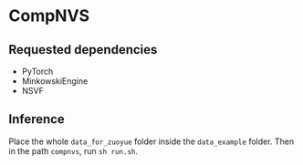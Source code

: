 # CompNVS

## Requested dependencies
* PyTorch
* MinkowskiEngine
* NSVF

## Inference
Place the whole `data_for_zuoyue` folder inside the `data_example` folder.
Then in the path `compnvs`, run `sh run.sh`.

